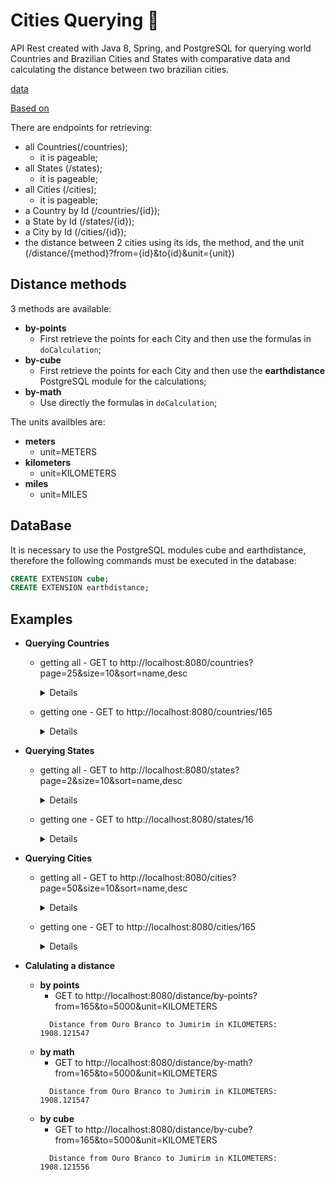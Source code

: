 # Cities Querying :city_sunrise:

API Rest created with Java 8, Spring, and PostgreSQL for querying world Countries and Brazilian Cities and States with comparative data and calculating the distance between two brazilian cities.

[data](https://github.com/chinnonsantos/sql-paises-estados-cidades/tree/master/PostgreSQL)

[Based on](https://github.com/andrelugomes/digital-innovation-one/tree/master/cities-api)

There are endpoints for retrieving:
* all Countries(/countries);
  * it is pageable;
* all States (/states);
  * it is pageable;
* all Cities (/cities);
  * it is pageable;
* a Country by Id (/countries/{id});
* a State by Id (/states/{id});
* a City by Id (/cities/{id});
* the distance between 2 cities using its ids, the method, and the unit (/distance/{method}?from={id}&to{id}&unit={unit})

## Distance methods

3 methods are available:

* **by-points**
  * First retrieve the points for each City and then use the formulas in `doCalculation`;
* **by-cube**
  * First retrieve the points for each City and then use the **earthdistance** PostgreSQL module for the calculations;
* **by-math**
  * Use directly the formulas in `doCalculation`;

The units availbles are:
* **meters**
  * unit=METERS
* **kilometers**
  * unit=KILOMETERS
* **miles**
  * unit=MILES

## DataBase

It is necessary to use the PostgreSQL modules cube and earthdistance, therefore the following commands must be executed in the database:

```SQL
CREATE EXTENSION cube;
CREATE EXTENSION earthdistance;
```

## Examples

* **Querying Countries**
  * getting all - GET to http://localhost:8080/countries?page=25&size=10&sort=name,desc

    <details>
        ```json
          {
          "content": [
              {
                  "id": 4,
                  "name": "Algeria",
                  "portugueseName": "Argélia",
                  "code": "DZ",
                  "bacen": 590
              },
              {
                  "id": 3,
                  "name": "Albania",
                  "portugueseName": "Albânia, Republica da",
                  "code": "AL",
                  "bacen": 175
              },
              {
                  "id": 253,
                  "name": "Åland Islands",
                  "portugueseName": "Aland, Ilhas",
                  "code": "AX",
                  "bacen": 153
              },
              {
                  "id": 2,
                  "name": "Afghanistan",
                  "portugueseName": "Afeganistão",
                  "code": "AF",
                  "bacen": 132
              }
          ],
          "pageable": {
              "sort": {
                  "sorted": true,
                  "unsorted": false,
                  "empty": false
              },
              "offset": 250,
              "pageNumber": 25,
              "pageSize": 10,
              "paged": true,
              "unpaged": false
          },
          "totalPages": 26,
          "totalElements": 254,
          "last": true,
          "size": 10,
          "number": 25,
          "sort": {
              "sorted": true,
              "unsorted": false,
              "empty": false
          },
          "numberOfElements": 4,
          "first": false,
          "empty": false
          }        
        ```

    </details>

  * getting one - GET to http://localhost:8080/countries/165
    <details>

        ```json

        {
        "id": 165,
        "name": "Palau",
        "portugueseName": "Palau",
        "code": "PW",
        "bacen": 5754
        }

        ```
    </details>

* **Querying States**
  * getting all - GET to http://localhost:8080/states?page=2&size=10&sort=name,desc

    <details>
      ```json
        {
          "content": [
              {
                  "id": 8,
                  "name": "Espírito Santo",
                  "uf": "ES",
                  "ibge": 32,
                  "country": {
                      "id": 1,
                      "name": "Brazil",
                      "portugueseName": "Brasil",
                      "code": "BR",
                      "bacen": 1058
                  },
                  "ddd": [
                      28,
                      27
                  ]
              },
              {
                  "id": 7,
                  "name": "Distrito Federal",
                  "uf": "DF",
                  "ibge": 53,
                  "country": {
                      "id": 1,
                      "name": "Brazil",
                      "portugueseName": "Brasil",
                      "code": "BR",
                      "bacen": 1058
                  },
                  "ddd": [
                      61
                  ]
              },
              {
                  "id": 6,
                  "name": "Ceará",
                  "uf": "CE",
                  "ibge": 23,
                  "country": {
                      "id": 1,
                      "name": "Brazil",
                      "portugueseName": "Brasil",
                      "code": "BR",
                      "bacen": 1058
                  },
                  "ddd": [
                      88,
                      85
                  ]
              },
              {
                  "id": 5,
                  "name": "Bahia",
                  "uf": "BA",
                  "ibge": 29,
                  "country": {
                      "id": 1,
                      "name": "Brazil",
                      "portugueseName": "Brasil",
                      "code": "BR",
                      "bacen": 1058
                  },
                  "ddd": [
                      77,
                      75,
                      73,
                      74,
                      71
                  ]
              },
              {
                  "id": 3,
                  "name": "Amazonas",
                  "uf": "AM",
                  "ibge": 13,
                  "country": {
                      "id": 1,
                      "name": "Brazil",
                      "portugueseName": "Brasil",
                      "code": "BR",
                      "bacen": 1058
                  },
                  "ddd": [
                      97,
                      92
                  ]
              },
              {
                  "id": 4,
                  "name": "Amapá",
                  "uf": "AP",
                  "ibge": 16,
                  "country": {
                      "id": 1,
                      "name": "Brazil",
                      "portugueseName": "Brasil",
                      "code": "BR",
                      "bacen": 1058
                  },
                  "ddd": [
                      96
                  ]
              },
              {
                  "id": 2,
                  "name": "Alagoas",
                  "uf": "AL",
                  "ibge": 27,
                  "country": {
                      "id": 1,
                      "name": "Brazil",
                      "portugueseName": "Brasil",
                      "code": "BR",
                      "bacen": 1058
                  },
                  "ddd": [
                      82
                  ]
              },
              {
                  "id": 1,
                  "name": "Acre",
                  "uf": "AC",
                  "ibge": 12,
                  "country": {
                      "id": 1,
                      "name": "Brazil",
                      "portugueseName": "Brasil",
                      "code": "BR",
                      "bacen": 1058
                  },
                  "ddd": [
                      68
                  ]
              }
          ],
          "pageable": {
              "sort": {
                  "sorted": true,
                  "unsorted": false,
                  "empty": false
              },
              "offset": 20,
              "pageNumber": 2,
              "pageSize": 10,
              "paged": true,
              "unpaged": false
          },
          "last": true,
          "totalPages": 3,
          "totalElements": 28,
          "size": 10,
          "number": 2,
          "sort": {
              "sorted": true,
              "unsorted": false,
              "empty": false
          },
          "first": false,
          "numberOfElements": 8,
          "empty": false
        }
      ```
    </details>

  * getting one - GET to http://localhost:8080/states/16

    <details>
      ```json
        {
            "id": 16,
            "name": "Pernambuco",
            "uf": "PE",
            "ibge": 26,
            "country": {
                "id": 1,
                "name": "Brazil",
                "portugueseName": "Brasil",
                "code": "BR",
                "bacen": 1058
            },
            "ddd": [
                81,
                87
            ]
        }
      ```
    </details>

* **Querying Cities**
  * getting all - GET to http://localhost:8080/cities?page=50&size=10&sort=name,desc
    <details>
        ```json
          {
          "content": [
              {
                  "id": 4284,
                  "name": "Sobradinho",
                  "uf": 23,
                  "ibge": 4320701,
                  "geolocation": "(-29.4193992614746,-53.032600402832)",
                  "location": {
                      "x": -29.4193992614746,
                      "y": -53.032600402832
                  }
              },
              {
                  "id": 5578,
                  "name": "Sobradinho",
                  "uf": 7,
                  "ibge": 5300108,
                  "geolocation": "(-15.7795000076294,-47.9296989440918)",
                  "location": {
                      "x": -15.7795000076294,
                      "y": -47.9296989440918
                  }
              },
              {
                  "id": 660,
                  "name": "Sobradinho",
                  "uf": 5,
                  "ibge": 2930774,
                  "geolocation": "(-9.45024013519287,-40.8144989013672)",
                  "location": {
                      "x": -9.45024013519287,
                      "y": -40.8144989013672
                  }
              },
              {
                  "id": 5554,
                  "name": "Sítio Novo do Tocantins",
                  "uf": 27,
                  "ibge": 1720804,
                  "geolocation": "(-5.60120010375977,-47.6380996704102)",
                  "location": {
                      "x": -5.60120010375977,
                      "y": -47.6380996704102
                  }
              },
              {
                  "id": 1327,
                  "name": "Sítio Novo",
                  "uf": 10,
                  "ibge": 2111805,
                  "geolocation": "(-5.87600994110107,-46.7033004760742)",
                  "location": {
                      "x": -5.87600994110107,
                      "y": -46.7033004760742
                  }
              },
              {
                  "id": 3832,
                  "name": "Sítio Novo",
                  "uf": 20,
                  "ibge": 2413706,
                  "geolocation": "(-6.11132001876831,-35.9090003967285)",
                  "location": {
                      "x": -6.11132001876831,
                      "y": -35.9090003967285
                  }
              },
              {
                  "id": 659,
                  "name": "Sítio do Quinto",
                  "uf": 5,
                  "ibge": 2930766,
                  "geolocation": "(-10.3544998168945,-38.2212982177734)",
                  "location": {
                      "x": -10.3544998168945,
                      "y": -38.2212982177734
                  }
              },
              {
                  "id": 658,
                  "name": "Sítio do Mato",
                  "uf": 5,
                  "ibge": 2930758,
                  "geolocation": "(-13.0801000595093,-43.4688987731934)",
                  "location": {
                      "x": -13.0801000595093,
                      "y": -43.4688987731934
                  }
              },
              {
                  "id": 1110,
                  "name": "Sítio d`Abadia",
                  "uf": 9,
                  "ibge": 5220702,
                  "geolocation": "(-14.7992000579834,-46.2505989074707)",
                  "location": {
                      "x": -14.7992000579834,
                      "y": -46.2505989074707
                  }
              },
              {
                  "id": 5421,
                  "name": "Siriri",
                  "uf": 25,
                  "ibge": 2807204,
                  "geolocation": "(-10.5965003967285,-37.1130981445313)",
                  "location": {
                      "x": -10.5965003967285,
                      "y": -37.1130981445313
                  }
              }
          ],
          "pageable": {
              "sort": {
                  "sorted": true,
                  "unsorted": false,
                  "empty": false
              },
              "offset": 500,
              "pageNumber": 50,
              "pageSize": 10,
              "paged": true,
              "unpaged": false
          },
          "totalPages": 560,
          "totalElements": 5594,
          "last": false,
          "size": 10,
          "number": 50,
          "sort": {
              "sorted": true,
              "unsorted": false,
              "empty": false
          },
          "numberOfElements": 10,
          "first": false,
          "empty": false
          }
        ```
    </details>
  * getting one - GET to http://localhost:8080/cities/165
    <details>

        ```json
          {
          "id": 165,
          "name": "Ouro Branco",
          "uf": 2,
          "ibge": 2706109,
          "geolocation": "(-9.15884017944336,-37.355598449707)",
          "location": {
              "x": -9.15884017944336,
              "y": -37.355598449707
          }
          }
        ```
    </details>

* **Calulating a distance**

  * **by points**
    * GET to http://localhost:8080/distance/by-points?from=165&to=5000&unit=KILOMETERS
    ```
      Distance from Ouro Branco to Jumirim in KILOMETERS: 1908.121547
    ```
  * **by math**
    * GET to http://localhost:8080/distance/by-math?from=165&to=5000&unit=KILOMETERS
    ```
      Distance from Ouro Branco to Jumirim in KILOMETERS: 1908.121547
    ```
  * **by cube**
    * GET to http://localhost:8080/distance/by-cube?from=165&to=5000&unit=KILOMETERS
    ```
      Distance from Ouro Branco to Jumirim in KILOMETERS: 1908.121556
    ```
